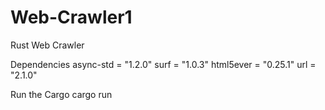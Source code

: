 # Web-Crawler1
Rust  Web Crawler

Dependencies
async-std = "1.2.0"
surf = "1.0.3"
html5ever = "0.25.1"
url = "2.1.0"

Run the Cargo 
cargo run
